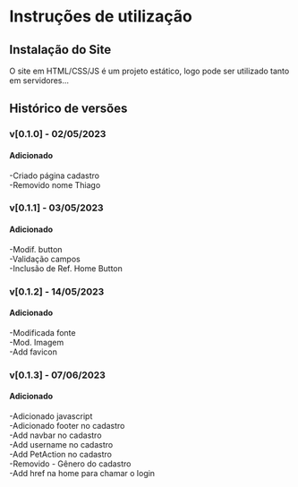 # Instruções de utilização

## Instalação do Site

O site em HTML/CSS/JS é um projeto estático, logo pode ser utilizado tanto em servidores...

## Histórico de versões

### v[0.1.0] - 02/05/2023
#### Adicionado
-Criado página cadastro  
-Removido nome Thiago

### v[0.1.1] - 03/05/2023
#### Adicionado
-Modif. button  
-Validação campos  
-Inclusão de Ref. Home Button

### v[0.1.2] - 14/05/2023
#### Adicionado
-Modificada fonte  
-Mod. Imagem  
-Add favicon  

### v[0.1.3] - 07/06/2023
#### Adicionado
-Adicionado javascript  
-Adicionado footer no cadastro  
-Add navbar no cadastro   
-Add username no cadastro  
-Add PetAction no cadastro  
-Removido - Gênero do cadastro  
-Add href na home para chamar o login

